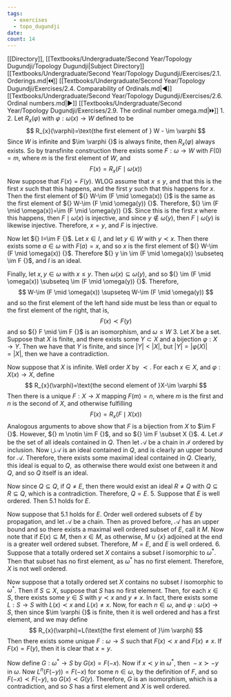 ```yaml
---
tags:
  - exercises
  - topo_dugundji
date: 
count: 14
---
```

[[Directory]], [[Textbooks/Undergraduate/Second Year/Topology Dugundji/Topology Dugundji|Subject Directory]]
[[Textbooks/Undergraduate/Second Year/Topology Dugundji/Exercises/2.1. Orderings.md|🞀🞀]] [[Textbooks/Undergraduate/Second Year/Topology Dugundji/Exercises/2.4. Comparability of Ordinals.md|◀]] [[Textbooks/Undergraduate/Second Year/Topology Dugundji/Exercises/2.6. Ordinal numbers.md|▶]] [[Textbooks/Undergraduate/Second Year/Topology Dugundji/Exercises/2.9. The ordinal number omega.md|🞂🞂]]
1. 
2. 
Let ${} R_{x}(\varphi) {}$ with ${} \varphi :\omega(x)\to{}W {}$ defined to be 
$$
R_{x}(\varphi)=\text{the first element of } W - \im \varphi
$$
Since  $W {}$ is infinite and $\im \varphi {}$ is always finite, then ${} R_{x}(\varphi) {}$ always exists. So by transfinite construction there exists some ${} F:\omega\to{}W {}$ with ${} F(0)=m {}$, where $m$ is the first element of $W$, and 
$$
F(x)=R_{x}(F \mid \omega(x))
$$
Now suppose that ${} F(x)=F(y) {}$. WLOG assume that ${} x \leq  y {}$, and that this is the first $x {}$ such that this happens, and the first $y {}$ such that this happens for $x {}$. Then the first element of ${} W-\im (F \mid \omega(x)) {}$ is the same as the first element of ${} W-\im (F \mid \omega(y)) {}$. Therefore, ${} \im (F \mid  \omega(x))=\im (F \mid  \omega(y)) {}$. Since this is the first $x$ where this happens, then ${} F \mid  \omega(x) {}$ is injective, and since ${} y \notin \omega(y) {}$, then ${} F \mid \omega(y)$ is likewise injective. Therefore, ${} x=y {}$, and $F$ is injective. 

Now let ${} I=\im F {}$. Let ${} x \in I {}$, and let ${} y \in W {}$ with ${} y \prec x {}$. Then there exists some ${} a \in \omega {}$ with ${} F(a)=x {}$, and so $x {}$ is the first element of ${} W-\im (F \mid \omega(x)) {}$. Therefore ${} y \in \im (F \mid  \omega(x)) \subseteq \im F {}$, and $I$ is an ideal. 

Finally, let ${} x,\, y \in \omega {}$ with ${} x \leq y {}$. Then ${} \omega(x) \subseteq \omega(y) {}$, and so ${} \im (F \mid  \omega(x)) \subseteq \im (F \mid  \omega(y)) {}$. Therefore, 
$$
W-\im (F \mid  \omega(x)) \supseteq W-\im (F \mid  \omega(y))
$$
and so the first element of the left hand side must be less than or equal to the first element of the right, that is, 
$$
F(x)\prec F(y)
$$
and so ${} F \mid \im F {}$ is an isomorphism, and ${} \omega \leq W {}$
3. 
Let $X$ be a set. Suppose that $X$ is finite, and there exists some ${} Y \subset X {}$ and a bijection ${} \varphi :X\to{}Y {}$. Then we have that $Y$ is finite, and since $|Y|<|X| {}$, but ${} |Y|=|\varphi(X)|=|X| {}$, then we have a contradiction.

Now suppose that $X$ is infinite. Well order $X$ by $\prec {}$. For each ${} x \in X {}$, and ${} \varphi:X(x)\to{}X {}$, define
$$
R_{x}(\varphi)=\text{the second element of }X-\im \varphi
$$
Then there is a unique ${} F:X\to{}X {}$ mapping ${} F(m)=n {}$, where $m$ is the first and $n$ is the second of $X {}$, and otherwise fulfilling
$$
F(x)=R_{x}(F \mid  X(x))
$$
Analogous arguments to above show that $F {}$ is a bijection from $X {}$ to $\im F {}$. However, ${} m \notin \im F {}$, and so ${} \im F \subset X {}$.
4. 
Let ${} \mathscr{I}$ be the set of all ideals contained in $Q$. Then let $\mathscr{A}$ be a chain in $\mathscr{I}$ ordered by inclusion. Now ${} \bigcup \mathscr{A} {}$ is an ideal contained in $Q$, and is clearly an upper bound for $\mathscr{A}$. Therefore, there exists some maximal ideal contained in $Q$. Clearly, this ideal is equal to ${} Q, {}$ as otherwise there would exist one between it and $Q {}$, and so ${} Q$ itself is an ideal.

Now since ${} Q \subseteq Q {}$, if $Q \neq E {}$, then there would exist an ideal $R\neq Q$ with ${} Q \subseteq R \subseteq Q {}$, which is a contradiction. Therefore, $Q=E {}$.
5. 
Suppose that ${} E$ is well ordered. Then ${} 5.1 {}$ holds for $E$.

Now suppose that ${} 5.1 {}$ holds for $E$. Order well ordered subsets of $E$ by propagation, and let $\mathscr{A}$ be a chain. Then as proved before, $\mathscr{A}$ has an upper bound and so there exists a maximal well ordered subset of $E$, call it $M$. Now note that if ${} E(x) \subseteq M {}$, then ${} x \in M {}$, as otherwise, ${} M \cup \{ x \} {}$ adjoined at the end is a greater well ordered subset. Therefore, $M=E {}$, and $E {}$ is well ordered. 
6. 
Suppose that a totally ordered set $X {}$ contains a subset ${} I {}$ isomorphic to ${} \omega^{*}$. Then that subset has no first element, as $\omega^{*} {}$ has no first element. Therefore, $X$ is not well ordered. 

Now suppose that a totally ordered set $X$ contains no subset $I$ isomorphic to $\omega^{*}$. Then if ${} S \subseteq X {}$, suppose that $S$ has no first element. Then, for each ${} x \in S {}$, there exists some ${} y \in S {}$ with ${} y\prec x {}$ and ${} y \neq x {}$. In fact, there exists some ${} L:S\to{}S {}$ with ${} L(x)\prec x {}$ and ${} L(x)\neq x {}$. Now, for each ${} n \in \omega {}$, and ${} \varphi:\omega(x)\to{}S {}$, then since $\im \varphi {}$ is finite, then it is well ordered and has a first element, and we may define
$$
R_{x}(\varphi)=L(\text{the first element of }\im \varphi)
$$
Then there exists some unique ${} F: \omega\to{}S {}$ such that ${} F(x) \prec x {}$ and ${} F(x) \neq x {}$. If ${} F(x)=F(y) {}$, then it is clear that ${} x=y {}$. 

Now define ${} G:\omega^{*}\to{}S {}$ by ${} G(x)=F(-x) {}$. Now if ${} x \prec y {}$ in $\omega^{*}$, then ${} -x \succ -y {}$ in $\omega$. Now ${} L^{n}(F(-y))=F(-x) {}$ for some ${} n \in \omega {}$, by the definition of $F$, and so ${} F(-x)\prec F(-y) {}$, so ${} G(x)\prec G(y) {}$. Therefore, $G$ is an isomorphism, which is a contradiction, and so $S$ has a first element and $X {}$ is well ordered.
